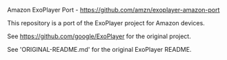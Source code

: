 Amazon ExoPlayer Port - https://github.com/amzn/exoplayer-amazon-port

This repository is a port of the ExoPlayer project for Amazon devices.

See https://github.com/google/ExoPlayer for the original project.

See 'ORIGINAL-README.md' for the original ExoPlayer README.
